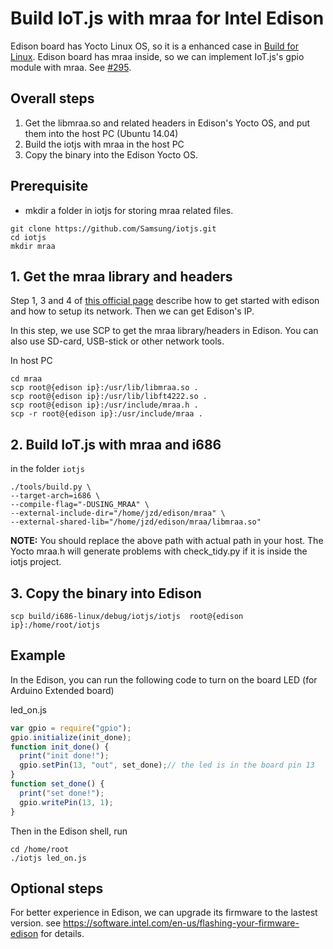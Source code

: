# Build IoT.js with mraa for Intel Edison

Edison board has Yocto Linux OS, so it is a enhanced case in [Build for Linux](https://github.com/Samsung/iotjs/wiki/Build-for-Linux).
Edison board has mraa inside, so we can implement IoT.js's gpio module with mraa. See [#295](https://github.com/Samsung/iotjs/pull/295).

## Overall steps

1. Get the libmraa.so and related headers in Edison's Yocto OS, and put them into the host PC (Ubuntu 14.04)
2. Build the iotjs with mraa in the host PC
3. Copy the binary into the Edison Yocto OS.

## Prerequisite

* mkdir a folder in iotjs for storing mraa related files.

```
git clone https://github.com/Samsung/iotjs.git
cd iotjs
mkdir mraa
```

## 1. Get the mraa library and headers

Step 1, 3 and 4 of [this official page](https://software.intel.com/en-us/get-started-edison-linux) describe how to get started with edison and how to setup its network. Then we can get Edison's IP.

In this step, we use SCP to get the mraa library/headers in Edison. You can also use SD-card, USB-stick or other network tools.

In host PC
```
cd mraa
scp root@{edison ip}:/usr/lib/libmraa.so .
scp root@{edison ip}:/usr/lib/libft4222.so .
scp root@{edison ip}:/usr/include/mraa.h .
scp -r root@{edison ip}:/usr/include/mraa .
```

## 2. Build IoT.js with mraa and i686

in the folder `iotjs`
```
./tools/build.py \
--target-arch=i686 \
--compile-flag="-DUSING_MRAA" \
--external-include-dir="/home/jzd/edison/mraa" \
--external-shared-lib="/home/jzd/edison/mraa/libmraa.so"
```
**NOTE:** You should replace the above path with actual path in your host.
The Yocto mraa.h will generate problems with check_tidy.py if it is inside the iotjs project.

## 3. Copy the binary into Edison

```
scp build/i686-linux/debug/iotjs/iotjs  root@{edison ip}:/home/root/iotjs
```

## Example

In the Edison, you can run the following code to turn on the board LED (for Arduino Extended board)

led_on.js
```javascript
var gpio = require("gpio");
gpio.initialize(init_done);
function init_done() {
  print("init done!");
  gpio.setPin(13, "out", set_done);// the led is in the board pin 13
}
function set_done() {
  print("set done!");
  gpio.writePin(13, 1);
}
```
 Then in the Edison shell, run
```
cd /home/root
./iotjs led_on.js
```

## Optional steps

For better experience in Edison, we can upgrade its firmware to the lastest version. see https://software.intel.com/en-us/flashing-your-firmware-edison for details.
